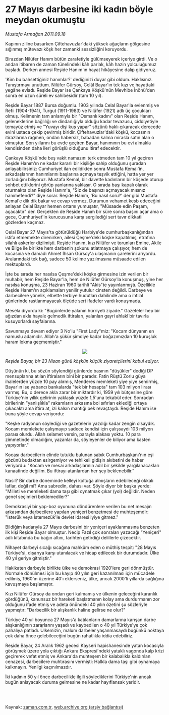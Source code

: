 # 27 Mayıs darbesine iki kadın böyle meydan okumuştu

*Mustafa Armağan 2011.09.18*

<td class="columnist-detail">
<p>Kapının ziline basarken Çiftehavuzlar'daki yüksek ağaçların gölgesine sığınmış mütevazı köşk her zamanki sessizliğini koruyordu.</p>
<p>
<div id="haberMetinDiv">
<p>Birazdan Nilüfer Hanım bütün zarafetiyle gülümseyerek içeriye girdi. Ve o andan itibaren de zaman tünelindeki kâh parlak, kâh hazin yolculuğumuz başladı. Derken annesi Reşide Hanım'ın hayat hikâyesine dalıp gidiyoruz.
<p>'Kim bu bahsettiğiniz hanımlar?' dediğinizi duyar gibi oldum. Haklısınız. Tanıştırmayı unuttum. Nilüfer Gürsoy, Celâl Bayar'ın tek kızı ve hayattaki yegâne evladı. Reşide Bayar ise Çankaya Köşkü'nün Mevhibe İnönü'den sonra en uzun süreli ev sahibesidir (tam 10 yıl).
<p>Reşide Bayar 1887 Bursa doğumlu. 1903 yılında Celal Bayar'la evlenmiş ve Refii (1904-1941), Turgut (1911-1983) ve Nilüfer (1921) adlı üç çocukları olmuş. Kelimenin tam anlamıyla bir "Osmanlı kadını" olan Reşide Hanım, geleneklerine bağlılığı ve dindarlığıyla olduğu kadar tevazusu, ciddiyetiyle temayüz etmiş ve "Yuvayı dişi kuş yapar" sözünü haklı çıkaracak derecede evini ustaca çekip çevirmiş biridir. Çiftehavuzlar'daki köşkü, kocasının itirazlarına rağmen, ondan habersiz, babadan kalma mirasla satın alan o olmuştur. Son yıllarını bu evde geçiren Bayar, hanımının bu evi almakla kendisinden daha ileri görüşlü olduğunu itiraf edecektir.
<p>Çankaya Köşkü'nde beş vakit namazını terk etmeden tam 10 yıl geçiren Reşide Hanım'ın ne kadar kararlı bir kişiliğe sahip olduğunu şuradan anlayabilirsiniz: Cumhuriyet ilan edildikten sonra Mustafa Kemal'in, arkadaşlarının hanımlarını başlarına açmaya teşvik ettiğini, hatta yer yer zorladığını biliyoruz. Mustafa Kemal, bir davette kadınların bir köşede oturup sohbet ettiklerini görüp yanlarına yaklaşır. O sırada başı kapalı olarak oturmakta olan Reşide Hanım'a, "Siz de başınızı açmayacak mısınız hanımefendi?" diye sorar. Reşide Hanım, 'Bu nasıl soru?' der gibi Mustafa Kemal'e dik dik bakar ve cevap vermez. Durumun vehamet kesb edeceğini anlayan Celal Bayar hemen ortamı yumuşatır, "Müsaade edin Paşam, açacaktır" der. Gerçekten de Reşide Hanım bir süre sonra başını açar ama o gece, Cumhuriyet'in kurucusuna karşı sergilediği sert tavır dikkatli gözlerden kaçmaz.
<p>Celal Bayar 27 Mayıs'ta götürüldüğü Harbiye'de cumhurbaşkanlığından istifa etmemekte direnirken, ailesi Çeşme'deki köşke kapatılmış, etrafına silahlı askerler dizilmişti. Reşide Hanım, kızı Nilüfer ve torunları Emine, Akile ve Bilge ile birlikte hem darbenin şokunu atlatmaya çalışıyor, hem de kocasına ve damadı Ahmet İhsan Gürsoy'a ulaşmanın çarelerini arıyordu. Aralarındaki tek bağ, sadece 50 kelime yazılmasına müsaade edilen mektuplardı.
<p>İşte bu sırada her nasılsa Çeşme'deki köşke girmesine izin verilen bir muhabir, hem Reşide Bayar'la, hem de Nilüfer Gürsoy'la konuşmuş, yine her nasılsa konuşma, 23 Haziran 1960 tarihli "Akis"te yayınlanmıştı. Özellikle Reşide Hanım'ın açıklamaları yenilir yutulur cinsten değildi. Darbeye ve darbecilere yönelik, elbette terbiye hudutları dahilinde ama o ihtilal günlerinde rastlanmayacak ölçüde sert ifadeler vardı konuşmada.
<p>Mesela diyordu ki: "Bugünlerde yalanın hürriyeti ziyade." Gazeteler hep bir ağızdan akla hayale gelmedik iftiraları, yalanları gayri ahlakî bir tavırla kusuyorlardı sayfalarına.
<p>Savunmaya devam ediyor 3 No'lu "First Lady"miz: "Kocam dünyanın en namuslu adamıdır. Allah'a şükür şimdiye kadar boğazımızdan 10 kuruşluk haram lokma geçmemiştir."
<p><p align="center"><img src="http://web.archive.org/web/20111213091315im_/http://medya.zaman.com.tr/2011/09/18/armagan01.jpg"/>
<p><i>Reşide Bayar, bir 23 Nisan günü köşkün küçük ziyaretçilerini kabul ediyor.</i>
<p>Düşünün ki, bu sözün söylendiği günlerde basının "düşükler" dediği DP mensuplarına atılan iftiraların bini bir paradır. Fatin Rüştü Zorlu güya ihalelerden yüzde 10 pay alırmış, Menderes memleketi yiye yiye semirmiş, Bayar'ın ise yabancı bankalarda "tek bir hesapta" tam 103 milyon lirası varmış. Bu, o derece akla zarar bir miktardır ki, 1959 yılı bütçesine göre Türkiye'nin yıllık gelirinin yaklaşık yüzde 1,5'una tekabül eder. Sonradan birilerinin "yanlışlıkla" rakamların arkasına bol sıfırları eklediği ortaya çıkacaktı ama iftira at, izi kalsın mantığı pek revaçtaydı. Reşide Hanım ise buna şöyle cevap veriyordu:
<p>"Keşke radyonun söylediği ve gazetelerin yazdığı kadar zengin olsaydık. Kocam memlekete çalışmayıp sadece kendisi için çalışsaydı 103 milyon parası olurdu. Allah selamet versin, parayla alakası yoktu. 10 para zimmetinde olmadığını, yazanlar da, söyleyenler de biliyor ama kasten yapıyorlar."
<p>Kocası darbecilerin elinde tutuklu bulunan sabık Cumhurbaşkanı'nın eşi gözünü budaktan esirgemiyor ve tehlikeli gidişin akıbetini de haber veriyordu: "Kocam ve mesai arkadaşlarının adil bir şekilde yargılanacakları kanaatinde değilim. Bu iftirayı atanlardan her şey beklenebilir."
<p>Nasıl? Bir darbe döneminde kelleyi koltuğa almışların edebileceği okkalı laflar, değil mi? Ama sabredin, dahası var. Şöyle diyor bir başka yerde: "Milleti ve memleketi dama taşı gibi oynatmak çıkar (yol) değildir. Neden genel seçimleri beklemediler?"
<p>Demokrasiyi bir yap-boz oyununa döndürenlere verilen bu net mesajın arkasından darbecilere yapılan yeniçeri benzetmesi de muhteşemdir: "İsterük veya İstemezük'le devlet idaresi iyiye gitmez."
<p>Bildiğim kadarıyla 27 Mayıs darbesini bir yeniçeri ayaklanmasına benzeten ilk kişi Reşide Bayar olmuştur. Necip Fazıl çok sonraları yazacağı "Yeniçeri" adlı kitabında bu bağın altını, tarihten getirdiği delillerle çizecektir.
<p>Nihayet darbeyi sıcağı sıcağına mahkûm eden o müthiş tespit: "28 Mayıs Türkiye'si, dışarıya karşı utanılacak ve hicap edilecek bir durumdadır. Ülke 40 yıl geriye gitmiştir."
<p>Hakikaten darbeyle birlikte ülke ve demokrasi 1920'lere geri dönmüştür. Normale dönülmesi için bu kayıp 40 yılın geri kazanılması için mücadele edilmiş, 1960'ın üzerine 40'ı eklerseniz, ülke, ancak 2000'li yıllarda sağlığına kavuşmaya başlamıştır.
<p>Kızı Nilüfer Gürsoy da ondan geri kalmamış ve ülkenin geleceğini karanlık gördüğünü, kanunsuz bir hareketi başlatmanın kolay ama durdurmanın zor olduğunu ifade etmiş ve adeta önündeki 40 yılın özetini şu sözleriyle yapmıştır: "Darbecilik bir alışkanlık haline gelirse ne olur?"
<p>Türkiye 40 yıl boyunca 27 Mayıs'a katılanların damarlarına karışan darbe alışkanlığının zararlarını yaşadı ve kaybedilen o 40 yıl Türkiye'ye çok pahalıya patladı. Ülkemizin, malum darbeler yaşanmasaydı bugünkü noktaya çok daha önce gelebileceğini bugün rahatlıkla iddia edebiliriz. 
<p>Reşide Bayar, 24 Aralık 1962 gecesi Kayseri hapishanesinde yatan kocasıyla görüşmek üzere yola çıktığı Ankara Ekspresi'ndeki yataklı vagonda kalp krizi geçirerek vefat etmiş ve Ankara'da muhteşem bir kalabalıkla kaldırılan cenazesi, darbecilere muhtırasını vermişti: Halkla dama taşı gibi oynamaya kalkmayın. Yenilgi kaçınılmazdır.
<p>İki kadının 50 yıl önce darbecilikle ilgili söylediklerini Türkiye'nin ancak bugün anlayacak duruma gelmesine ne kadar hayıflansak yeridir. </p></p></p></p></p></p></p></p></p></p></p></p></p></p></p></p></p></p></p></p></p></p></p></div>
</p>


<p><br>
		 </br></p></td>

Kaynak: [zaman.com.tr](http://zaman.com.tr/yazar.do?yazino=1180774), [web.archive.org (arşiv bağlantısı)](http://web.archive.org/web/20111213091315/http://zaman.com.tr/yazar.do?yazino=1180774)
